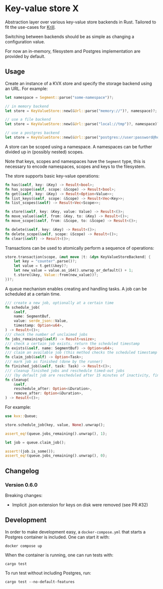 # Key-value store X

Abstraction layer over various key-value store backends in Rust. Tailored to fit the use-cases for [Krill](https://github.com/NLnetLabs/krill).

Switching between backends should be as simple as changing a configuration value.

For now an in-memory, filesystem and Postgres implementation are provided by default.

## Usage

Create an instance of a KVX store and specify the storage backend using an URL. For example:

```rust
let namespace = Segment::parse("some-namespace")?;

// in memory backend
let store = KeyValueStore::new(&Url::parse("memory://")?, namespace)?;

// use a file backend
let store = KeyValueStore::new(&Url::parse("local://tmp")?, namespace)?;

// use a postgres backend
let store = KeyValueStore::new(&Url::parse("postgres://user:password@host/database-name")?, namespace)?;
```

A store can be scoped using a namespace. A namespaces can be further divided up in (possibly nested) scopes.

Note that keys, scopes and namespaces have the `Segment` type, this is necessary to encode namespaces, scopes and keys to the filesystem.

The store supports basic key-value operations:

```rust
fn has(&self, key: &Key) -> Result<bool>;
fn has_scope(&self, scope: &Scope) -> Result<bool>;
fn get(&self, key: &Key) -> Result<Option<Value>>;
fn list_keys(&self, scope: &Scope) -> Result<Vec<Key>>;
fn list_scopes(&self) -> Result<Vec<Scope>>;

fn store(&self, key: &Key, value: Value) -> Result<()>;
fn move_value(&self, from: &Key, to: &Key) -> Result<()>;
fn move_scope(&self, from: &Scope, to: &Scope) -> Result<()>;

fn delete(&self, key: &Key) -> Result<()>;
fn delete_scope(&self, scope: &Scope) -> Result<()>;
fn clear(&self) -> Result<()>;
```

Transactions can be used to atomically perform a sequence of operations:

```rust
store.transaction(scope, &mut move |t: &dyn KeyValueStoreBackend| { 
    let key = "counter".parse()?;
    let value = t.get(&key)?;
    let new_value = value.as_i64().unwrap_or_default() + 1;
    t.store(&key, Value::from(new_value))?;
})?;
```

A queue mechanism enables creating and handling tasks. A job can be scheduled at a certain time.

```rust
/// create a new job, optionally at a certain time
fn schedule_job(
    &self,
    name: SegmentBuf,
    value: serde_json::Value,
    timestamp: Option<u64>,
) -> Result<()>;
/// check the number of unclaimed jobs
fn jobs_remaining(&self) -> Result<usize>;
/// check a certain job exists, return the scheduled timestamp
fn exists(&self, name: SegmentBuf) -> Option<u64>;
/// claim an available job (this method checks the scheduled timestamp of jobs)
fn claim_job(&self) -> Option<Task>;
/// mark job as finished (done by the runner)
fn finished_job(&self, task: Task) -> Result<()>;
/// cleanup finished jobs and reschedule timed-out jobs
/// (by default job are rescheduled after 15 minutes of inactivity, finished jobs are removed after 7 days by default)
fn cleanup(
    &self,
    reschedule_after: Option<&Duration>,
    remove_after: Option<&Duration>,
) -> Result<()>;
```

For example:

```rust
use kvx::Queue;

store.schedule_job(key, value, None).unwrap();

assert_eq!(queue.jobs_remaining().unwrap(), 1);

let job = queue.claim_job();

assert!(job.is_some());
assert_eq!(queue.jobs_remaining().unwrap(), 0);
```

## Changelog

### Version 0.6.0

Breaking changes:
- Implicit .json extension for keys on disk were removed (see PR #32)

## Development

In order to make development easy, a `docker-compose.yml` that starts a Postgres container is included. One can start it with:
```
docker compose up
```

When the container is running, one can run tests with:
```
cargo test
```

To run test without including Postgres, run:
```
cargo test --no-default-features
```
